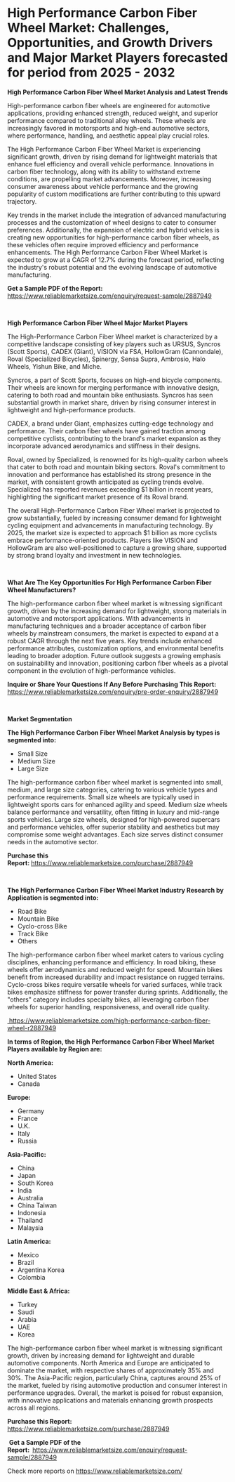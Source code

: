 <p><h1>High Performance Carbon Fiber Wheel Market: Challenges, Opportunities, and Growth Drivers and Major Market Players forecasted for period from 2025 - 2032</h1></p><p><strong>High Performance Carbon Fiber Wheel Market Analysis and Latest Trends</strong></p>
<p><p>High-performance carbon fiber wheels are engineered for automotive applications, providing enhanced strength, reduced weight, and superior performance compared to traditional alloy wheels. These wheels are increasingly favored in motorsports and high-end automotive sectors, where performance, handling, and aesthetic appeal play crucial roles.</p><p>The High Performance Carbon Fiber Wheel Market is experiencing significant growth, driven by rising demand for lightweight materials that enhance fuel efficiency and overall vehicle performance. Innovations in carbon fiber technology, along with its ability to withstand extreme conditions, are propelling market advancements. Moreover, increasing consumer awareness about vehicle performance and the growing popularity of custom modifications are further contributing to this upward trajectory.</p><p>Key trends in the market include the integration of advanced manufacturing processes and the customization of wheel designs to cater to consumer preferences. Additionally, the expansion of electric and hybrid vehicles is creating new opportunities for high-performance carbon fiber wheels, as these vehicles often require improved efficiency and performance enhancements. The High Performance Carbon Fiber Wheel Market is expected to grow at a CAGR of 12.7% during the forecast period, reflecting the industry's robust potential and the evolving landscape of automotive manufacturing.</p></p>
<p><strong>Get a Sample PDF of the Report:&nbsp;</strong> <a href="https://www.reliablemarketsize.com/enquiry/request-sample/2887949?utm_campaign=2626&utm_medium=2&utm_source=Github&utm_content=ia&utm_term=14032025&utm_id=high-performance-carbon-fiber-wheel">https://www.reliablemarketsize.com/enquiry/request-sample/2887949</a></p>
<p>&nbsp;</p>
<p><strong>High Performance Carbon Fiber Wheel Major Market Players</strong></p>
<p><p>The High-Performance Carbon Fiber Wheel market is characterized by a competitive landscape consisting of key players such as URSUS, Syncros (Scott Sports), CADEX (Giant), VISION via FSA, HollowGram (Cannondale), Roval (Specialized Bicycles), Spinergy, Sensa Supra, Ambrosio, Halo Wheels, Yishun Bike, and Miche. </p><p>Syncros, a part of Scott Sports, focuses on high-end bicycle components. Their wheels are known for merging performance with innovative design, catering to both road and mountain bike enthusiasts. Syncros has seen substantial growth in market share, driven by rising consumer interest in lightweight and high-performance products. </p><p>CADEX, a brand under Giant, emphasizes cutting-edge technology and performance. Their carbon fiber wheels have gained traction among competitive cyclists, contributing to the brand's market expansion as they incorporate advanced aerodynamics and stiffness in their designs. </p><p>Roval, owned by Specialized, is renowned for its high-quality carbon wheels that cater to both road and mountain biking sectors. Roval's commitment to innovation and performance has established its strong presence in the market, with consistent growth anticipated as cycling trends evolve. Specialized has reported revenues exceeding $1 billion in recent years, highlighting the significant market presence of its Roval brand.</p><p>The overall High-Performance Carbon Fiber Wheel market is projected to grow substantially, fueled by increasing consumer demand for lightweight cycling equipment and advancements in manufacturing technology. By 2025, the market size is expected to approach $1 billion as more cyclists embrace performance-oriented products. Players like VISION and HollowGram are also well-positioned to capture a growing share, supported by strong brand loyalty and investment in new technologies.</p></p>
<p>&nbsp;</p>
<p><strong>What Are The Key Opportunities For High Performance Carbon Fiber Wheel Manufacturers?</strong></p>
<p><p>The high-performance carbon fiber wheel market is witnessing significant growth, driven by the increasing demand for lightweight, strong materials in automotive and motorsport applications. With advancements in manufacturing techniques and a broader acceptance of carbon fiber wheels by mainstream consumers, the market is expected to expand at a robust CAGR through the next five years. Key trends include enhanced performance attributes, customization options, and environmental benefits leading to broader adoption. Future outlook suggests a growing emphasis on sustainability and innovation, positioning carbon fiber wheels as a pivotal component in the evolution of high-performance vehicles.</p></p>
<p><strong>Inquire or Share Your Questions If Any Before Purchasing This Report:</strong> <a href="https://www.reliablemarketsize.com/enquiry/pre-order-enquiry/2887949?utm_campaign=2626&utm_medium=2&utm_source=Github&utm_content=ia&utm_term=14032025&utm_id=high-performance-carbon-fiber-wheel">https://www.reliablemarketsize.com/enquiry/pre-order-enquiry/2887949</a></p>
<p>&nbsp;</p>
<p><strong>Market Segmentation</strong></p>
<p><strong>The High Performance Carbon Fiber Wheel Market Analysis by types is segmented into:</strong></p>
<p><ul><li>Small Size</li><li>Medium Size</li><li>Large Size</li></ul></p>
<p><p>The high-performance carbon fiber wheel market is segmented into small, medium, and large size categories, catering to various vehicle types and performance requirements. Small size wheels are typically used in lightweight sports cars for enhanced agility and speed. Medium size wheels balance performance and versatility, often fitting in luxury and mid-range sports vehicles. Large size wheels, designed for high-powered supercars and performance vehicles, offer superior stability and aesthetics but may compromise some weight advantages. Each size serves distinct consumer needs in the automotive sector.</p></p>
<p><strong>Purchase this Report:&nbsp;</strong><a href="https://www.reliablemarketsize.com/purchase/2887949?utm_campaign=2626&utm_medium=2&utm_source=Github&utm_content=ia&utm_term=14032025&utm_id=high-performance-carbon-fiber-wheel">https://www.reliablemarketsize.com/purchase/2887949</a></p>
<p>&nbsp;</p>
<p><strong>The High Performance Carbon Fiber Wheel Market Industry Research by Application is segmented into:</strong></p>
<p><ul><li>Road Bike</li><li>Mountain Bike</li><li>Cyclo-cross Bike</li><li>Track Bike</li><li>Others</li></ul></p>
<p><p>The high-performance carbon fiber wheel market caters to various cycling disciplines, enhancing performance and efficiency. In road biking, these wheels offer aerodynamics and reduced weight for speed. Mountain bikes benefit from increased durability and impact resistance on rugged terrains. Cyclo-cross bikes require versatile wheels for varied surfaces, while track bikes emphasize stiffness for power transfer during sprints. Additionally, the "others" category includes specialty bikes, all leveraging carbon fiber wheels for superior handling, responsiveness, and overall ride quality.</p></p>
<p><a href="https://www.reliablemarketsize.com/high-performance-carbon-fiber-wheel-r2887949?utm_campaign=2626&utm_medium=2&utm_source=Github&utm_content=ia&utm_term=14032025&utm_id=high-performance-carbon-fiber-wheel">&nbsp;https://www.reliablemarketsize.com/high-performance-carbon-fiber-wheel-r2887949</a></p>
<p><strong>In terms of Region, the High Performance Carbon Fiber Wheel Market Players available by Region are:</strong></p>
<p>
    <p> <strong> North America: </strong>
        <ul>
            <li>United States</li>
            <li>Canada</li>
        </ul>
        </p> 
    <p> <strong> Europe: </strong>
        <ul>
            <li>Germany</li>
            <li>France</li>
            <li>U.K.</li>
            <li>Italy</li>
            <li>Russia</li>
        </ul>
        </p> 
    <p> <strong> Asia-Pacific: </strong>
        <ul>
            <li>China</li>
            <li>Japan</li>
            <li>South Korea</li>
            <li>India</li>
            <li>Australia</li>
            <li>China Taiwan</li>
            <li>Indonesia</li>
            <li>Thailand</li>
            <li>Malaysia</li>
        </ul>
        </p> 
    <p> <strong> Latin America: </strong>
        <ul>
            <li>Mexico</li>
            <li>Brazil</li>
            <li>Argentina Korea</li>
            <li>Colombia</li>
        </ul>
        </p> 
    <p> <strong> Middle East & Africa: </strong>
        <ul>
            <li>Turkey</li>
            <li>Saudi</li>
            <li>Arabia</li>
            <li>UAE</li>
            <li>Korea</li>
        </ul>
    </p>
    </p>
<p><p>The high-performance carbon fiber wheel market is witnessing significant growth, driven by increasing demand for lightweight and durable automotive components. North America and Europe are anticipated to dominate the market, with respective shares of approximately 35% and 30%. The Asia-Pacific region, particularly China, captures around 25% of the market, fueled by rising automotive production and consumer interest in performance upgrades. Overall, the market is poised for robust expansion, with innovative applications and materials enhancing growth prospects across all regions.</p></p>
<p><strong>Purchase this Report: </strong><a href="https://www.reliablemarketsize.com/purchase/2887949?utm_campaign=2626&utm_medium=2&utm_source=Github&utm_content=ia&utm_term=14032025&utm_id=high-performance-carbon-fiber-wheel">https://www.reliablemarketsize.com/purchase/2887949</a></p>
<p>&nbsp;<strong>Get a Sample PDF of the Report:&nbsp;&nbsp;</strong><a href="https://www.reliablemarketsize.com/enquiry/request-sample/2887949?utm_campaign=2626&utm_medium=2&utm_source=Github&utm_content=ia&utm_term=14032025&utm_id=high-performance-carbon-fiber-wheel">https://www.reliablemarketsize.com/enquiry/request-sample/2887949</a></p>
<p><strong></strong></p>
<p>Check more reports on <a href="https://www.reliablemarketsize.com/?utm_campaign=2626&utm_medium=2&utm_source=Github&utm_content=ia&utm_term=14032025&utm_id=high-performance-carbon-fiber-wheel">https://www.reliablemarketsize.com/</a></p>